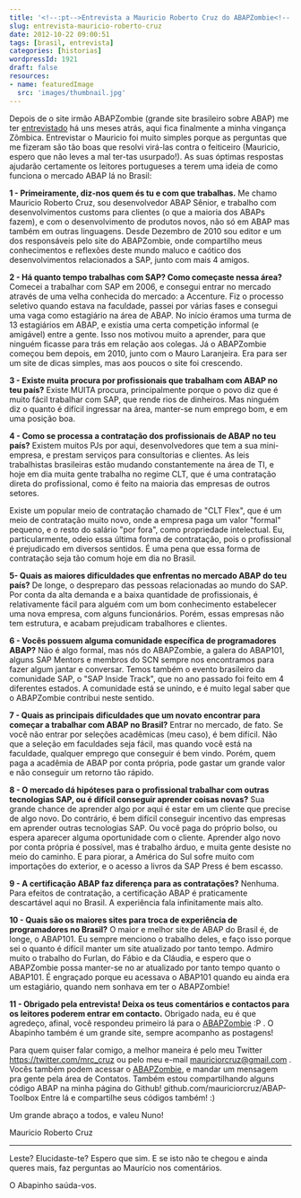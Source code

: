 ```yaml
---
title: '<!--:pt-->Entrevista a Mauricio Roberto Cruz do ABAPZombie<!--:-->'
slug: entrevista-mauricio-roberto-cruz
date: 2012-10-22 09:00:51
tags: [brasil, entrevista]
categories: [historias]
wordpressId: 1921
draft: false
resources:
- name: featuredImage
  src: 'images/thumbnail.jpg'
---
```

Depois de o site irmão ABAPZombie (grande site brasileiro sobre ABAP) me ter [entrevistado][1] há uns meses atrás, aqui fica finalmente a minha vingança Zômbica. Entrevistar o Mauricio foi muito simples porque as perguntas que me fizeram são tão boas que resolvi virá-las contra o feiticeiro (Mauricio, espero que não leves a mal ter-tas usurpado!). As suas óptimas respostas ajudarão certamente os leitores portugueses a terem uma ideia de como funciona o mercado ABAP lá no Brasil:

<!--more-->

**1 - Primeiramente, diz-nos quem és tu e com que trabalhas.**
Me chamo Mauricio Roberto Cruz, sou desenvolvedor ABAP Sênior, e trabalho com desenvolvimentos customs para clientes (o que a maioria dos ABAPs fazem), e com o desenvolvimento de produtos novos, não só em ABAP mas também em outras linguagens. Desde Dezembro de 2010 sou editor e um dos responsáveis pelo site do ABAPZombie, onde compartilho meus conhecimentos e reflexões deste mundo maluco e caótico dos desenvolvimentos relacionados a SAP, junto com mais 4 amigos.

**2 - Há quanto tempo trabalhas com SAP? Como começaste nessa área?**
Comecei a trabalhar com SAP em 2006, e consegui entrar no mercado através de uma velha conhecida do mercado: a Accenture. Fiz o processo seletivo quando estava na faculdade, passei por várias fases e consegui uma vaga como estagiário na área de ABAP. No início éramos uma turma de 13 estagiários em ABAP, e existia uma certa competição informal (e amigável) entre a gente. Isso nos motivou muito a aprender, para que ninguém ficasse para trás em relação aos colegas. Já o ABAPZombie começou bem depois, em 2010, junto com o Mauro Laranjeira. Era para ser um site de dicas simples, mas aos poucos o site foi crescendo.

**3 - Existe muita procura por profissionais que trabalham com ABAP no teu país?**
Existe MUITA procura, principalmente porque o povo diz que é muito fácil trabalhar com SAP, que rende rios de dinheiros. Mas ninguém diz o quanto é difícil ingressar na área, manter-se num emprego bom, e em uma posição boa.

**4 - Como se processa a contratação dos profissionais de ABAP no teu país?**
Existem muitos PJs por aqui, desenvolvedores que tem a sua mini-empresa, e prestam serviços para consultorias e clientes. As leis trabalhistas brasileiras estão mudando constantemente na área de TI, e hoje em dia muita gente trabalha no regime CLT, que é uma contratação direta do profissional, como é feito na maioria das empresas de outros setores.

Existe um popular meio de contratação chamado de "CLT Flex", que é um meio de contratação muito novo, onde a empresa paga um valor "formal" pequeno, e o resto do salário "por fora", como propriedade intelectual. Eu, particularmente, odeio essa última forma de contratação, pois o profissional é prejudicado em diversos sentidos. É uma pena que essa forma de contratação seja tão comum hoje em dia no Brasil.

**5- Quais as maiores dificuldades que enfrentas no mercado ABAP do teu país?**
De longe, o despreparo das pessoas relacionadas ao mundo do SAP. Por conta da alta demanda e a baixa quantidade de profissionais, é relativamente fácil para alguém com um bom conhecimento estabelecer uma nova empresa, com alguns funcionários. Porém, essas empresas não tem estrutura, e acabam prejudicam trabalhores e clientes.

**6 - Vocês possuem alguma comunidade específica de programadores ABAP?**
Não é algo formal, mas nós do ABAPZombie, a galera do ABAP101, alguns SAP Mentors e membros do SCN sempre nos encontramos para fazer algum jantar e conversar. Temos também o evento brasileiro da comunidade SAP, o "SAP Inside Track", que no ano passado foi feito em 4 diferentes estados. A comunidade está se unindo, e é muito legal saber que o ABAPZombie contribui neste sentido.

**7 - Quais as principais dificuldades que um novato encontrar para começar a trabalhar com ABAP no Brasil?**
Entrar no mercado, de fato. Se você não entrar por seleções acadêmicas (meu caso), é bem difícil. Não que a seleção em faculdades seja fácil, mas quando você está na faculdade, qualquer emprego que conseguir é bem vindo. Porém, quem paga a acadêmia de ABAP por conta própria, pode gastar um grande valor e não conseguir um retorno tão rápido.

**8 - O mercado dá hipóteses para o profissional trabalhar com outras tecnologias SAP, ou é difícil conseguir aprender coisas novas?**
Sua grande chance de aprender algo por aqui é estar em um cliente que precise de algo novo. Do contrário, é bem difícil conseguir incentivo das empresas em aprender outras tecnologias SAP. Ou você paga do próprio bolso, ou espera aparecer alguma oportunidade com o cliente. Aprender algo novo por conta própria é possível, mas é trabalho árduo, e muita gente desiste no meio do caminho. E para piorar, a América do Sul sofre muito com importações do exterior, e o acesso a livros da SAP Press é bem escasso.

**9 - A certificação ABAP faz diferença para as contratações?**
Nenhuma. Para efeitos de contratação, a certificação ABAP é praticamente descartável aqui no Brasil. A experiência fala infinitamente mais alto.

**10 - Quais são os maiores sites para troca de experiência de programadores no Brasil?**
O maior e melhor site de ABAP do Brasil é, de longe, o ABAP101. Eu sempre menciono o trabalho deles, e faço isso porque sei o quanto é difícil manter um site atualizado por tanto tempo. Admiro muito o trabalho do Furlan, do Fábio e da Cláudia, e espero que o ABAPZombie possa manter-se no ar atualizado por tanto tempo quanto o ABAP101. É engraçado porque eu acessava o ABAP101 quando eu ainda era um estagiário, quando nem sonhava em ter o ABAPZombie!

**11 - Obrigado pela entrevista! Deixa os teus comentários e contactos para os leitores poderem entrar em contacto.**
Obrigado nada, eu é que agredeço, afinal, você respondeu primeiro lá para o [ABAPZombie][2] :P . O Abapinho também é um grande site, sempre acompanho as postagens!

Para quem quiser falar comigo, a melhor maneira é pelo meu Twitter https://twitter.com/mrc_cruz ou pelo meu e-mail mauriciorcruz@gmail.com . Vocês também podem acessar o [ABAPZombie][2], e mandar um mensagem pra gente pela área de Contatos. Também estou compartilhando alguns código ABAP na minha página do Github! github.com/mauriciorcruz/ABAP-Toolbox Entre lá e compartilhe seus códigos também! :)

Um grande abraço a todos, e valeu Nuno!

Mauricio Roberto Cruz

* * *

Leste? Elucidaste-te? Espero que sim. E se isto não te chegou e ainda queres mais, faz perguntas ao Maurício nos comentários.

O Abapinho saúda-vos.

   [1]: https://www.abapzombie.com/mundo-sap/2012/02/23/entrevista-zumbistica-nuno-godinho-do-abapinho-com/
   [2]: https://www.abapzombie.com/
